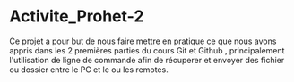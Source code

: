# Activite_Prohet-2
Ce projet a pour but de nous faire mettre en pratique ce que nous avons appris dans les 2 premières parties du cours Git et Github , principalement l'utilisation de ligne de commande afin de récuperer et envoyer des fichier ou dossier entre le PC et le ou les remotes.
